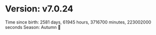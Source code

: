 # Version: v7.0.24
Time since birth: 2581 days, 61945 hours, 3716700 minutes, 223002000 seconds
Season: Autumn 🍁
